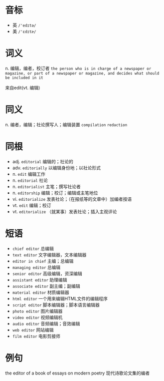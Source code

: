 # 音标

- 英 `/'edɪtə/`
- 美 `/'ɛdɪtɚ/`

# 词义

n. 编辑，编者，校订者
`the person who is in charge of a newspaper or magazine, or part of a newspaper or magazine, and decides what should be included in it`



来自edit(vt. 编辑)

# 同义

n. 编者，编辑；社论撰写人；编辑装置
`compilation` `redaction`

# 同根

- adj. `editorial` 编辑的；社论的
- adv. `editorially` 以编辑身份地；以社论形式
- n. `edit` 编辑工作
- n. `editorial` 社论
- n. `editorialist` 主笔；撰写社论者
- n. `editorship` 编辑；校订；编辑或主笔地位
- vi. `editorialize` 发表社论；（在报纸等的文章中）加编者按语
- vt. `edit` 编辑；校订
- vt. `editorialize` （就某事）发表社论；插入主观评论

# 短语

- `chief editor` 总编辑
- `text editor` 文字编辑器，文本编辑器
- `editor in chief` 主编；总编辑
- `managing editor` 总编辑
- `senior editor` 高级编辑，资深编辑
- `assistant editor` 助理编辑
- `associate editor` 副主编；副编辑
- `material editor` 材质编辑器
- `html editor` 一个用来编辑HTML文件的编辑程序
- `script editor` 脚本编辑器；脚本语言编辑器
- `photo editor` 图片编辑器
- `video editor` 视频编辑机
- `audio editor` 音频编辑；音效编辑
- `web editor` 网站编辑
- `film editor` 电影剪接师

# 例句

the editor of a book of essays on modern poetry
现代诗歌论文集的编者


